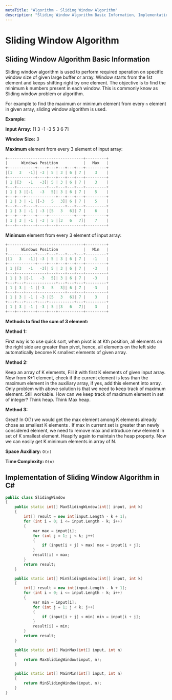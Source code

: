 ```yaml
---
metaTitle: "Algorithm - Sliding Window Algorithm"
description: "Sliding Window Algorithm Basic Information, Implementation of Sliding Window Algorithm in C#"
---
```


# Sliding Window Algorithm



## Sliding Window Algorithm Basic Information


Sliding window algorithm is used to perform required operation on specific window size of given large buffer or array. Window starts from the 1st element and keeps shifting right by one element. The objective is to find the minimum k numbers present in each window. This is commonly know as Sliding window problem or algorithm.

For example to find the maximum or minimum element from every `n` element in given array, sliding window algorithm is used.

**Example:**

**Input Array:** [1 3 -1 -3 5 3 6 7]

**Window Size:** 3

**Maximum** element from every 3 element of input array:

```cpp
+---------------------------------+---------+
|      Windows Position           |   Max   |
+------------+----+---+---+---+---+---------+
|[1   3   -1]| -3 | 5 | 3 | 6 | 7 |    3    |
+------------+----+---+---+---+---+---------+
| 1 |[3   -1   -3]| 5 | 3 | 6 | 7 |    3    |
+---+-------------+---+---+---+---+---------+
| 1 | 3 |[-1   -3   5]| 3 | 6 | 7 |    5    |
+---+---+-------------+---+---+---+---------+
| 1 | 3 | -1 |[-3   5   3]| 6 | 7 |    5    |
+---+---+----+------------+---+---+---------+
| 1 | 3 | -1 | -3 |[5   3   6]| 7 |    6    |
+---+---+----+----+-----------+---+---------+
| 1 | 3 | -1 | -3 | 5 |[3   6   7]|    7    |
+---+---+----+----+---+-----------+---------+

```

**Minimum** element from every 3 element of input array:

```cpp
+---------------------------------+---------+
|      Windows Position           |   Min   |
+------------+----+---+---+---+---+---------+
|[1   3   -1]| -3 | 5 | 3 | 6 | 7 |   -1    |
+------------+----+---+---+---+---+---------+
| 1 |[3   -1   -3]| 5 | 3 | 6 | 7 |   -3    |
+---+-------------+---+---+---+---+---------+
| 1 | 3 |[-1   -3   5]| 3 | 6 | 7 |   -3    |
+---+---+-------------+---+---+---+---------+
| 1 | 3 | -1 |[-3   5   3]| 6 | 7 |   -3    |
+---+---+----+------------+---+---+---------+
| 1 | 3 | -1 | -3 |[5   3   6]| 7 |    3    |
+---+---+----+----+-----------+---+---------+
| 1 | 3 | -1 | -3 | 5 |[3   6   7]|    3    |
+---+---+----+----+---+-----------+---------+

```

**Methods to find the sum of 3 element:**

**Method 1:**

First way is to use quick sort, when pivot is at Kth position, all elements on the right side are greater than pivot, hence, all elements on the left side automatically become K smallest elements of given array.

**Method 2:**

Keep an array of K elements, Fill it with first K elements of given input array.
Now from K+1 element, check if the current element is less than the maximum element in the auxiliary array, if yes, add this element into array.
Only problem with above solution is that we need to keep track of maximum element. Still workable. How can we keep track of maximum element in set of integer? Think heap. Think Max heap.

**Method 3:**

Great! In O(1) we would get the max element among K elements already chose as smallest K elements . If max in current set is greater than newly considered element, we need to remove max and introduce new element in set of K smallest element. Heapify again to maintain the heap property. Now we can easily get K minimum elements in array of N.

**Space Auxiliary:** `O(n)`

**Time Complexity:** `O(n)`



## Implementation of Sliding Window Algorithm in C#


```cpp
public class SlidingWindow
{
    public static int[] MaxSlidingWindow(int[] input, int k)
    {
        int[] result = new int[input.Length - k + 1];
        for (int i = 0; i <= input.Length - k; i++)
        {
            var max = input[i];
            for (int j = 1; j < k; j++)
            {
                if (input[i + j] > max) max = input[i + j];
            }
            result[i] = max;
        }
        return result;
    }

    public static int[] MinSlidingWindow(int[] input, int k)
    {
        int[] result = new int[input.Length - k + 1];
        for (int i = 0; i <= input.Length - k; i++)
        {
            var min = input[i];
            for (int j = 1; j < k; j++)
            {
                if (input[i + j] < min) min = input[i + j];
            }
            result[i] = min;
        }
        return result;
    }

    public static int[] MainMax(int[] input, int n)
    {
        return MaxSlidingWindow(input, n);
    }

    public static int[] MainMin(int[] input, int n)
    {
        return MinSlidingWindow(input, n);
    }
}

```

